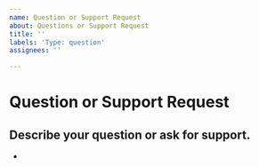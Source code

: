 ```yaml
---
name: Question or Support Request
about: Questions or Support Request
title: ''
labels: 'Type: question'
assignees: ''

---
```


# Question or Support Request

## Describe your question or ask for support.
<!-- A clear and concise description of what your question or support request. -->

*

<!------------------------------------------------------------------

Before posting any question or ask for support, first read the project's README.md file and
(if there is any) the WIKI pages or any other additional documentation that might be listed
in the project's README.md file.

To expedite issue processing please search open and closed issues before submitting a new one.
Please read our Rules of Conduct at this repository's `.github/CODE_OF_CONDUCT.md`

Attribution: Thanks to https://raw.githubusercontent.com/Josee9988/project-template

------------------------------------------------------------------->